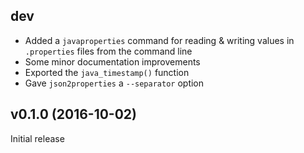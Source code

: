 dev
---
- Added a `javaproperties` command for reading & writing values in
  `.properties` files from the command line
- Some minor documentation improvements
- Exported the `java_timestamp()` function
- Gave `json2properties` a `--separator` option

v0.1.0 (2016-10-02)
-------------------
Initial release
